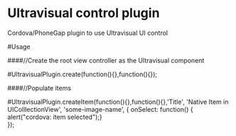 # Ultravisual control plugin
Cordova/PhoneGap plugin to use Ultravisual UI control

#Usage

####//Create the root view controller as the Ultravisual component

#UltravisualPlugin.create(function(){},function(){});

####//Populate items

#UltravisualPlugin.createItem(function(){},function(){},'Title', 'Native Item in UIColllectionView', 'some-image-name', { onSelect: function() { alert("cordova: item selected");}<br>});
